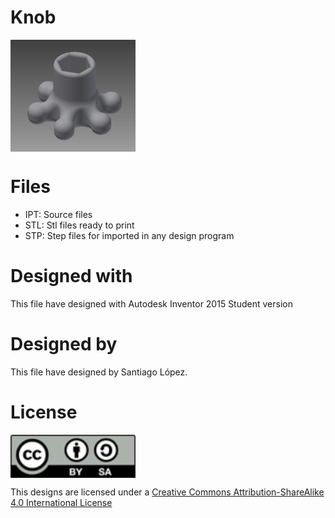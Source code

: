# Knob
<img src="knob.png" width="200" align = "center">

# Files
* IPT: Source files
* STL: Stl files ready to print
* STP: Step files for imported in any design program

# Designed with
This file have designed with Autodesk Inventor 2015 Student version

# Designed by
This file have designed by Santiago López.

# License
<img src="../by-sa.png" width="200" align = "center">

This designs are licensed under a [Creative Commons Attribution-ShareAlike 4.0 International License](http://creativecommons.org/licenses/by-sa/4.0/)
